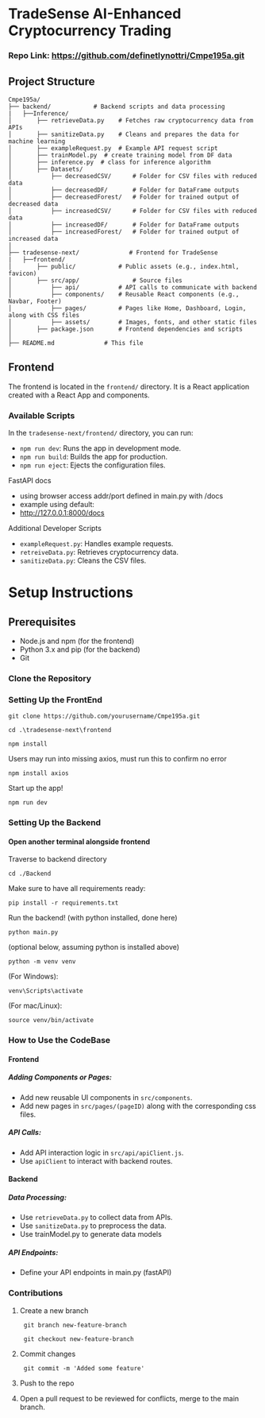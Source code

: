 # TradeSense AI-Enhanced Cryptocurrency Trading

### Repo Link: https://github.com/definetlynottri/Cmpe195a.git

## Project Structure

```
Cmpe195a/
├── backend/            # Backend scripts and data processing
|   ├──Inference/
│   	├── retrieveData.py    # Fetches raw cryptocurrency data from APIs
│   	├── sanitizeData.py    # Cleans and prepares the data for machine learning
│   	├── exampleRequest.py  # Example API request script
│   	├── trainModel.py  # create training model from DF data
│   	├── inference.py  # class for inference algorithm
│   	├── Datasets/
│   		├── decreasedCSV/      # Folder for CSV files with reduced data
│   		├── decreasedDF/       # Folder for DataFrame outputs
│   		├── decreasedForest/   # Folder for trained output of decreased data
│   		├── increasedCSV/      # Folder for CSV files with reduced data
│   		├── increasedDF/       # Folder for DataFrame outputs
│   		├── increasedForest/   # Folder for trained output of increased data
│
├── tradesense-next/              # Frontend for TradeSense
|   ├──frontend/
│       ├── public/            # Public assets (e.g., index.html, favicon)
│       ├── src/app/               # Source files
│           ├── api/           # API calls to communicate with backend
│           ├── components/    # Reusable React components (e.g., Navbar, Footer)
│           ├── pages/         # Pages like Home, Dashboard, Login, along with CSS files
│           ├── assets/        # Images, fonts, and other static files
│       ├── package.json       # Frontend dependencies and scripts
│
├── README.md              # This file
```

## Frontend

The frontend is located in the `frontend/` directory. It is a React application created with a React App and components.

### Available Scripts

In the `tradesense-next/frontend/` directory, you can run:

- `npm run dev`: Runs the app in development mode.
- `npm run build`: Builds the app for production.
- `npm run eject`: Ejects the configuration files.

FastAPI docs
- using browser access addr/port defined in main.py with /docs
- example using default:
- http://127.0.0.1:8000/docs


Additional Developer Scripts
- `exampleRequest.py`: Handles example requests.
- `retreiveData.py`: Retrieves cryptocurrency data.
- `sanitizeData.py`: Cleans the CSV files.


# Setup Instructions

## Prerequisites

- Node.js and npm (for the frontend)
- Python 3.x and pip (for the backend)
- Git

### Clone the Repository

### Setting Up the FrontEnd

	git clone https://github.com/yourusername/Cmpe195a.git

	cd .\tradesense-next\frontend

	npm install

 Users may run into missing axios, must run this to confirm no error
 
	npm install axios

 Start up the app!
 
	npm run dev

### Setting Up the Backend

#### Open another terminal alongside frontend

 Traverse to backend directory

 	cd ./Backend
  
 Make sure to have all requirements ready:

	pip install -r requirements.txt

 Run the backend! (with python installed, done here)

	python main.py	

(optional below, assuming python is installed above)
	
	python -m venv venv

(For Windows):
 
 	venv\Scripts\activate

(For mac/Linux):

 	source venv/bin/activate



### How to Use the CodeBase

#### Frontend

##### Adding Components or Pages:
- Add new reusable UI components in `src/components`.
- Add new pages in `src/pages/(pageID)` along with the corresponding css files.

##### API Calls:
- Add API interaction logic in `src/api/apiClient.js`.
- Use `apiClient` to interact with backend routes.


#### Backend

##### Data Processing:
- Use `retrieveData.py` to collect data from APIs.
- Use `sanitizeData.py` to preprocess the data.
- Use trainModel.py to generate data models

##### API Endpoints:
- Define your API endpoints in main.py (fastAPI)


### Contributions 

1. Create a new branch

		git branch new-feature-branch

		git checkout new-feature-branch

2. Commit changes

		git commit -m 'Added some feature'

3. Push to the repo

4. Open a pull request to be reviewed for conflicts, merge to the main branch. 

